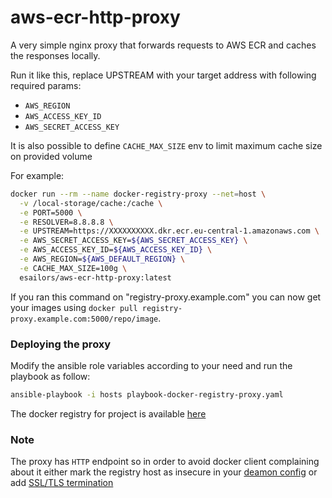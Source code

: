 aws-ecr-http-proxy
===========

A very simple nginx proxy that forwards requests to AWS ECR and caches the responses locally.

Run it like this, replace UPSTREAM with your target address with following required params:
- `AWS_REGION`
- `AWS_ACCESS_KEY_ID`
- `AWS_SECRET_ACCESS_KEY`

It is also possible to define `CACHE_MAX_SIZE` env to limit maximum cache size on provided volume

For example:

```sh
docker run --rm --name docker-registry-proxy --net=host \
  -v /local-storage/cache:/cache \
  -e PORT=5000 \
  -e RESOLVER=8.8.8.8 \
  -e UPSTREAM=https://XXXXXXXXXX.dkr.ecr.eu-central-1.amazonaws.com \
  -e AWS_SECRET_ACCESS_KEY=${AWS_SECRET_ACCESS_KEY} \
  -e AWS_ACCESS_KEY_ID=${AWS_ACCESS_KEY_ID} \
  -e AWS_REGION=${AWS_DEFAULT_REGION} \
  -e CACHE_MAX_SIZE=100g \
  esailors/aws-ecr-http-proxy:latest
```

If you ran this command on "registry-proxy.example.com" you can now get your images using `docker pull registry-proxy.example.com:5000/repo/image`.

### Deploying the proxy
Modify the ansible role variables according to your need and run the playbook as follow:
```sh
ansible-playbook -i hosts playbook-docker-registry-proxy.yaml
```
The docker registry for project is available [here](https://hub.docker.com/r/esailors/aws-ecr-http-proxy)

### Note
The proxy has `HTTP` endpoint so in order to avoid docker client complaining about it either mark the registry host as insecure in your [deamon config](https://docs.docker.com/registry/insecure/) or add [SSL/TLS termination](https://docs.docker.com/registry/recipes/nginx)
